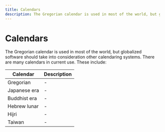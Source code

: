 ```yaml
---
title: Calendars
description: The Gregorian calendar is used in most of the world, but globalized software should take into consideration other calendaring systems.
---
```


# Calendars

The Gregorian calendar is used in most of the world, but globalized software should take into consideration other calendaring systems.
There are many calendars in current use.
These include:

| Calendar | Description |
| -- | -- |
| Gregorian | - |
| Japanese era | - |
| Buddhist era | - |
| Hebrew lunar | - |
| Hijri | - |
| Taiwan | - |
